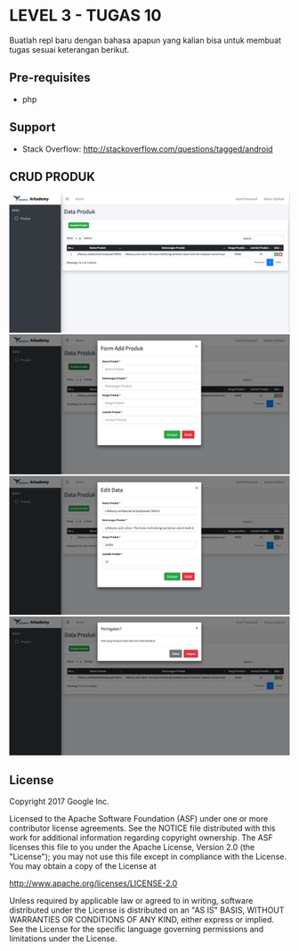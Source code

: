 LEVEL 3 - TUGAS 10
=====================================

Buatlah repl baru dengan bahasa apapun yang kalian bisa untuk membuat tugas sesuai keterangan berikut.


Pre-requisites
--------------

- php

Support
-------

- Stack Overflow: http://stackoverflow.com/questions/tagged/android

CRUD PRODUK
-----

![alt text](https://github.com/mobiledevelopt/arkademy/blob/master/assets/list.png)
![alt text](https://github.com/mobiledevelopt/arkademy/blob/master/assets/add.png)
![alt text](https://github.com/mobiledevelopt/arkademy/blob/master/assets/edit.png)
![alt text](https://github.com/mobiledevelopt/arkademy/blob/master/assets/delete.png)

License
-------

Copyright 2017 Google Inc.

Licensed to the Apache Software Foundation (ASF) under one or more contributor
license agreements.  See the NOTICE file distributed with this work for
additional information regarding copyright ownership.  The ASF licenses this
file to you under the Apache License, Version 2.0 (the "License"); you may not
use this file except in compliance with the License.  You may obtain a copy of
the License at

  http://www.apache.org/licenses/LICENSE-2.0

Unless required by applicable law or agreed to in writing, software
distributed under the License is distributed on an "AS IS" BASIS, WITHOUT
WARRANTIES OR CONDITIONS OF ANY KIND, either express or implied.  See the
License for the specific language governing permissions and limitations under
the License.
